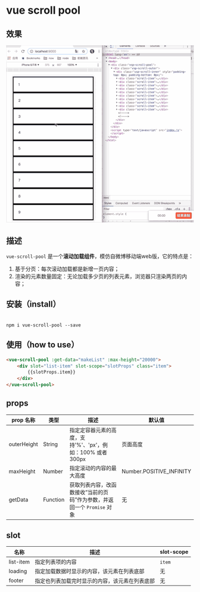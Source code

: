 # vue scroll pool

## 效果

![](./images/vue-scroll-pool-demo.gif)

## 描述
`vue-scroll-pool` 是一个**滚动加载组件**，模仿自微博移动端web版，它的特点是：
1. 基于分页：每次滚动加载都是新增一页内容；
2. 渲染的元素数量固定：无论加载多少页的列表元素，浏览器只渲染两页的内容；


## 安装（install）

```shell

npm i vue-scroll-pool --save

```


## 使用（how to use）

```html
<vue-scroll-pool :get-data="makeList" :max-height="20000">
    <div slot="list-item" slot-scope="slotProps" class="item">
        {{slotProps.item}}
    </div>
</vue-scroll-pool>
```
## props

| prop 名称 | 类型 | 描述 | 默认值 |
|----------|------|-----|-------|
| outerHeight | String | 指定定容器元素的高度，支持'%'、'px'，例如：100% 或者 300px | 页面高度 |
| maxHeight | Number | 指定滚动的内容的最大高度 | Number.POSITIVE_INFINITY |
| getData | Function | 获取列表内容，改函数接收“当前的页码”作为参数，并返回一个 `Promise` 对象 | 无 |

## slot
| 名称 | 描述 | slot-scope |
|----------|------|-----|
| list-item | 指定列表项的内容 | `item` |
| loading | 指定加载数据时显示的内容，该元素在列表底部 | 无 |
| footer | 指定也列表加载完时显示的内容，该元素在列表底部 | 无 |
